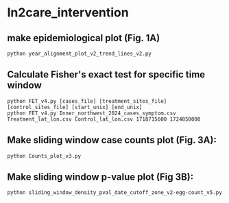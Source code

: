# In2care_intervention

## make epidemiological plot (Fig. 1A)
```
python year_alignment_plot_v2_trend_lines_v2.py
```

## Calculate Fisher's exact test for specific time window
```
python FET_v4.py [cases_file] [treatment_sites_file] [control_sites_file] [start_unix] [end_unix]
python FET_v4.py Inner_northwest_2024_cases_symptom.csv Treatment_lat_lon.csv Control_lat_lon.csv 1718715600 1724850000

```

## Make sliding window case counts plot (Fig. 3A):
```
python Counts_plot_v3.py
```

## Make sliding window p-value plot (Fig 3B):
```
python sliding_window_density_pval_date_cutoff_zone_v2-egg-count_v5.py
```

